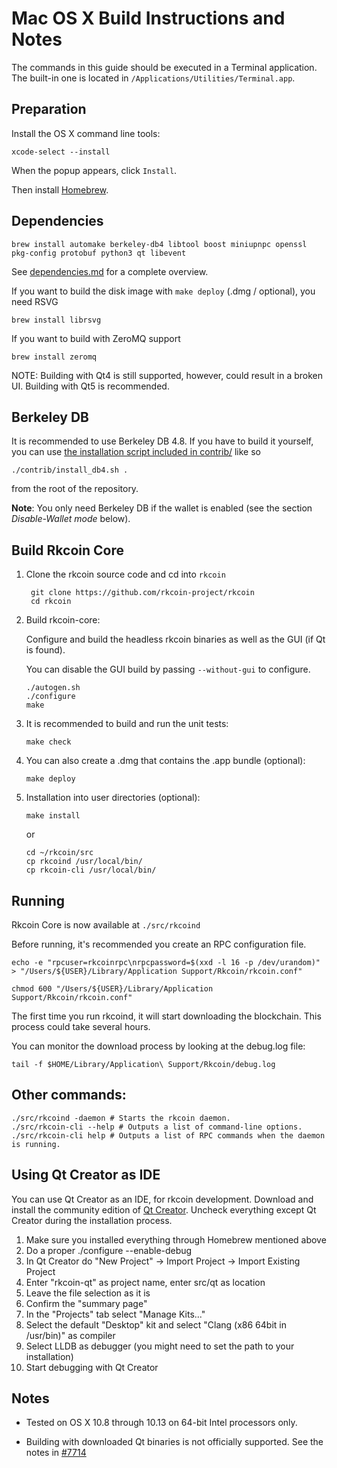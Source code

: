 Mac OS X Build Instructions and Notes
====================================
The commands in this guide should be executed in a Terminal application.
The built-in one is located in `/Applications/Utilities/Terminal.app`.

Preparation
-----------
Install the OS X command line tools:

`xcode-select --install`

When the popup appears, click `Install`.

Then install [Homebrew](https://brew.sh).

Dependencies
----------------------

    brew install automake berkeley-db4 libtool boost miniupnpc openssl pkg-config protobuf python3 qt libevent

See [dependencies.md](dependencies.md) for a complete overview.

If you want to build the disk image with `make deploy` (.dmg / optional), you need RSVG

    brew install librsvg

If you want to build with ZeroMQ support
    
    brew install zeromq

NOTE: Building with Qt4 is still supported, however, could result in a broken UI. Building with Qt5 is recommended.

Berkeley DB
-----------
It is recommended to use Berkeley DB 4.8. If you have to build it yourself,
you can use [the installation script included in contrib/](/contrib/install_db4.sh)
like so

```shell
./contrib/install_db4.sh .
```

from the root of the repository.

**Note**: You only need Berkeley DB if the wallet is enabled (see the section *Disable-Wallet mode* below).

Build Rkcoin Core
------------------------

1. Clone the rkcoin source code and cd into `rkcoin`

        git clone https://github.com/rkcoin-project/rkcoin
        cd rkcoin

2.  Build rkcoin-core:

    Configure and build the headless rkcoin binaries as well as the GUI (if Qt is found).

    You can disable the GUI build by passing `--without-gui` to configure.

        ./autogen.sh
        ./configure
        make

3.  It is recommended to build and run the unit tests:

        make check

4.  You can also create a .dmg that contains the .app bundle (optional):

        make deploy

5.  Installation into user directories (optional):

        make install

    or

        cd ~/rkcoin/src
        cp rkcoind /usr/local/bin/
        cp rkcoin-cli /usr/local/bin/

Running
-------

Rkcoin Core is now available at `./src/rkcoind`

Before running, it's recommended you create an RPC configuration file.

    echo -e "rpcuser=rkcoinrpc\nrpcpassword=$(xxd -l 16 -p /dev/urandom)" > "/Users/${USER}/Library/Application Support/Rkcoin/rkcoin.conf"

    chmod 600 "/Users/${USER}/Library/Application Support/Rkcoin/rkcoin.conf"

The first time you run rkcoind, it will start downloading the blockchain. This process could take several hours.

You can monitor the download process by looking at the debug.log file:

    tail -f $HOME/Library/Application\ Support/Rkcoin/debug.log

Other commands:
-------

    ./src/rkcoind -daemon # Starts the rkcoin daemon.
    ./src/rkcoin-cli --help # Outputs a list of command-line options.
    ./src/rkcoin-cli help # Outputs a list of RPC commands when the daemon is running.

Using Qt Creator as IDE
------------------------
You can use Qt Creator as an IDE, for rkcoin development.
Download and install the community edition of [Qt Creator](https://www.qt.io/download/).
Uncheck everything except Qt Creator during the installation process.

1. Make sure you installed everything through Homebrew mentioned above
2. Do a proper ./configure --enable-debug
3. In Qt Creator do "New Project" -> Import Project -> Import Existing Project
4. Enter "rkcoin-qt" as project name, enter src/qt as location
5. Leave the file selection as it is
6. Confirm the "summary page"
7. In the "Projects" tab select "Manage Kits..."
8. Select the default "Desktop" kit and select "Clang (x86 64bit in /usr/bin)" as compiler
9. Select LLDB as debugger (you might need to set the path to your installation)
10. Start debugging with Qt Creator

Notes
-----

* Tested on OS X 10.8 through 10.13 on 64-bit Intel processors only.

* Building with downloaded Qt binaries is not officially supported. See the notes in [#7714](https://github.com/bitcoin/bitcoin/issues/7714)
